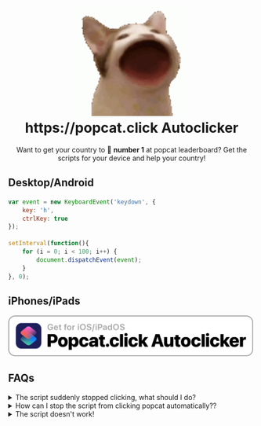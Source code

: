 <h1 align="center">
  <img src="https://raw.githubusercontent.com/DevChrisChan/Popcat.click-Autoclicker/main/assets/popcat-logo.GIF" width="224px"/><br>
  https://popcat.click Autoclicker
</h1>

<p align="center">Want to get your country to 🥇 <b>number 1</b> at popcat leaderboard? Get the scripts for your device and help your country!</p>

## Desktop/Android
```js
var event = new KeyboardEvent('keydown', {
	key: 'h',
	ctrlKey: true
});

setInterval(function(){
	for (i = 0; i < 100; i++) {
		document.dispatchEvent(event);
	}
}, 0);
```

## iPhones/iPads
[<img src="https://raw.githubusercontent.com/DevChrisChan/Popcat.click-Autoclicker/main/assets/popcat-badge.PNG" width="500px"/>](https://www.icloud.com/shortcuts/81bc17ee70614b5693ddbdf24d5f0d69)

## FAQs
<details>
  <summary>The script suddenly stopped clicking, what should I do?</summary>
	If this snippet stopped working, please clear your browser cookies.
</details>
<details>
  <summary>How can I stop the script from clicking popcat automatically??</summary>
	Reload the page to stop the entire script.
</details>
<details>
  <summary>The script doesn't work!</summary>
	Check if you used the correct script for the correct platform. If it still doesn't work, please let us know at the Issues tab.
</details>
